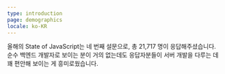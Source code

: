 ```yaml
---
type: introduction
page: demographics
locale: ko-KR
---
```


올해의 State of JavaScript는 네 번째 설문으로, 총 21,717 명이 응답해주셨습니다. 순수 백엔드 개발자로 보이는 분이 거의 없는데도 응답자분들이 서버 개발을 다루는 데 꽤 편안해 보이는 게 흥미로웠습니다.
